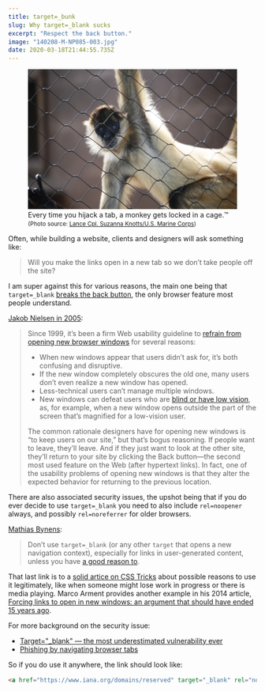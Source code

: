 ```yaml
---
title: target=_bunk
slug: Why target=_blank sucks
excerpt: "Respect the back button."
image: "140208-M-NP085-003.jpg"
date: 2020-03-18T21:44:55.735Z
---
```


<figure>
<img src="140208-M-NP085-003.jpg"
     alt="A black-handed spider monkey hangs from the chain link fence of its enclosure at the Honolulu Zoo, Feb. 10, 2014." /><br />
<figcaption>
Every time you hijack a tab, a monkey gets locked in a cage.&trade;<br />
<small>(Photo source: <a href="https://www.mcbhawaii.marines.mil/News/News-Article-Display/Article/540194/honolulu-zoo-wild-about-giving-back/">Lance Cpl. Suzanna&nbsp;Knotts/U.S. Marine&nbsp;Corps</a>)</small>
</figcaption>
</figure>

Often, while building a website, clients and designers will ask something like:

> Will you make the links open in a new tab so we don’t take people off the site?

I am super against this for various reasons, the main one being that `target=_blank` [breaks the back button](https://news.ycombinator.com/item?id=7040661), the only browser feature most people understand.

[Jakob Nielsen in 2005](https://www.nngroup.com/articles/open-new-windows-for-pdfs/):

> Since 1999, it’s been a firm Web usability guideline to [refrain from opening new browser windows](https://www.nngroup.com/articles/the-top-ten-web-design-mistakes-of-1999) for several reasons:
>
> - When new windows appear that users didn’t ask for, it’s both confusing and disruptive.
> - If the new window completely obscures the old one, many users don’t even realize a new window has opened.
> - Less-technical users can’t manage multiple windows.
> - New windows can defeat users who are [blind or have low vision](https://www.nngroup.com/articles/beyond-accessibility-treating-users-with-disabilities-as-people), as, for example, when a new window opens outside the part of the screen that’s magnified for a low-vision user.
>
> The common rationale designers have for opening new windows is “to keep users on our site,” but that’s bogus reasoning. If people want to leave, they’ll leave. And if they just want to look at the other site, they’ll return to your site by clicking the Back button—the second most used feature on the Web (after hypertext links). In fact, one of the usability problems of opening new windows is that they alter the expected behavior for returning to the previous location.

There are also associated security issues, the upshot being that if you do ever decide to use `target=_blank` you need to also include `rel=noopener` always, and possibly `rel=noreferrer` for older browsers.

[Mathias Bynens](https://mathiasbynens.github.io/rel-noopener/):

> Don’t use `target=_blank` (or any other `target` that opens a new navigation context), especially for links in user-generated content, unless you have [a good reason to](https://css-tricks.com/use-target_blank/).

That last link is to a [solid artice on CSS Tricks](https://css-tricks.com/use-target_blank/) about possible reasons to use it legitimately, like when someone might lose work in progress or there is media playing. Marco Arment provides another example in his 2014 article, [Forcing links to open in new windows: an argument that should have ended 15 years ago](https://marco.org/2014/01/10/target-blank).

For more background on the security issue:

- [Target="_blank" — the most underestimated vulnerability ever](https://medium.com/@jitbit/target-blank-the-most-underestimated-vulnerability-ever-96e328301f4c)
- [Phishing by navigating browser tabs](https://sites.google.com/site/bughunteruniversity/nonvuln/phishing-with-window-opener)

So if you do use it anywhere, the link should look like:

```html
<a href="https://www.iana.org/domains/reserved" target="_blank" rel="noopener noreferrer">Example domains</a>
```
